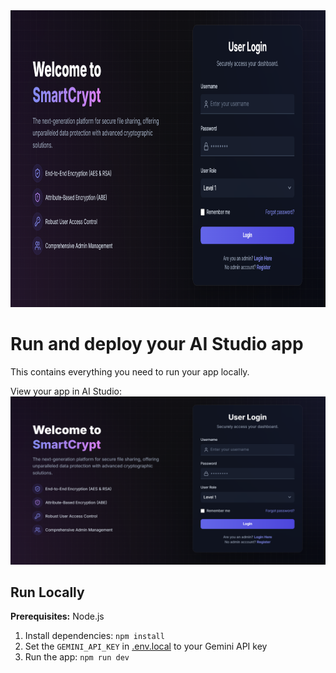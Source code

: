 <div align="center">
<img width="1200" height="475" alt="GHBanner" src="thumbnail.png" />
</div>

# Run and deploy your AI Studio app

This contains everything you need to run your app locally.

View your app in AI Studio: ![App thumbnail](thumbnail.png)

## Run Locally

**Prerequisites:**  Node.js


1. Install dependencies:
   `npm install`
2. Set the `GEMINI_API_KEY` in [.env.local](.env.local) to your Gemini API key
3. Run the app:
   `npm run dev`
